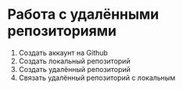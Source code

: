 # Работа с удалёнными репозиториями

1. Создать аккаунт на Github
2. Создать локальный репозиторий
3. Создать удалённый репозиторий
4. Связать удалённый репозиторий с локальным